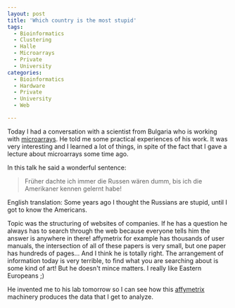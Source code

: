 ```yaml
---
layout: post
title: 'Which country is the most stupid'
tags:
  - Bioinformatics
  - Clustering
  - Halle
  - Microarrays
  - Private
  - University
categories:
  - Bioinformatics
  - Hardware
  - Private
  - University
  - Web

---
```


Today I had a conversation with a scientist from Bulgaria who is working with <a href="http://en.wikipedia.org/wiki/DNA_microarray">microarrays</a>. He told me some practical experiences of his work. It was very interesting and I learned a lot of things, in spite of the fact that I gave a lecture about microarrays some time ago.

In this talk he said a wonderful sentence:

<blockquote> 
Früher dachte ich immer die Russen wären dumm, bis ich die Amerikaner kennen gelernt habe!
</blockquote>

English translation: Some years ago I thought the Russians are stupid, until I got to know the Americans.

Topic was the structuring of websites of companies. If he has a question he always has to search through the web because everyone tells him the answer is anywhere in there! affymetrix for example has thousands of user manuals, the intersection of all of these papers is very small, but one paper has hundreds of pages... And I think he is totally right. The arrangement of information today is very terrible, to find what you are searching about is some kind of art! But he doesn't mince matters. I really like Eastern Europeans ;)

He invented me to his lab tomorrow so I can see how this <a href="http://www.affymetrix.com/">affymetrix</a> machinery produces the data that I get to analyze.
